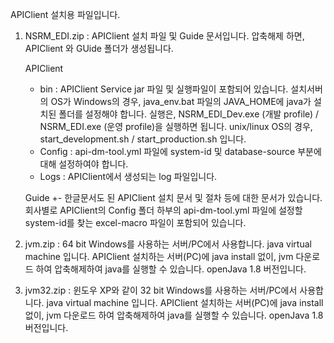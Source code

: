 APIClient 설치용 파일입니다.

1. NSRM_EDI.zip :
   APIClient 설치 파일 및 Guide 문서입니다.  압축해제 하면, APIClient 와 GUide 폴더가 생성됩니다.
   
   APIClient
     - bin       : APIClient Service jar 파일 및 실행파일이 포함되어 있습니다.
                    설치서버의 OS가 Windows의 경우, java_env.bat 파일의 JAVA_HOME에 java가 설치된 폴더를 설정해야 합니다.
                    실행은, NSRM_EDI_Dev.exe (개발 profile) / NSRM_EDI.exe (운영 profile)을 실행하면 됩니다.
                    unix/linux OS의 경우, start_development.sh / start_production.sh 입니다.
     - Config    : api-dm-tool.yml 파일에 system-id 및 database-source 부분에 대해 설정하여야 합니다. 
     - Logs      : APIClient에서 생성되는 log 파일입니다.

   Guide
     +- 한글문서도 된 APIClient 설치 문서 및 절차 등에 대한 문서가 있습니다.
        회사별로 APIClient의 Config 폴더 하부의 api-dm-tool.yml 파일에 설정할 system-id를 찾는 excel-macro 파일이 포함되어 있습니다.   
    
3. jvm.zip      : 64 bit Windows를 사용하는 서버/PC에서 사용합니다. 
   java virtual machine 입니다.  APIClient 설치하는 서버(PC)에 java install 없이, jvm 다운로드 하여 압축해제하여 java를 실행할 수 있습니다.
   openJava 1.8 버전입니다.

4. jvm32.zip    : 윈도우 XP와 같이 32 bit Windows를 사용하는 서버/PC에서 사용합니다.
   java virtual machine 입니다.  APIClient 설치하는 서버(PC)에 java install 없이, jvm 다운로드 하여 압축해제하여 java를 실행할 수 있습니다.
   openJava 1.8 버전입니다.

